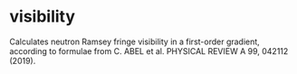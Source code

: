 # visibility

Calculates neutron Ramsey fringe visibility in a first-order gradient,
according to formulae from C. ABEL et al. PHYSICAL REVIEW A 99, 042112
(2019).
